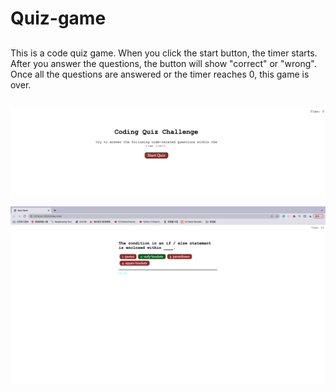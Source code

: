 # Quiz-game

## 
This is a code quiz game. When you click the start button, the timer starts. After you answer the questions, the button will show "correct" or "wrong". Once all the questions are answered or the timer reaches 0, this game is over.

##
![Screenshot1](https://github.com/J18XX/Quiz-game/blob/main/Pics/1.png)

![Screenshot2](https://github.com/J18XX/Quiz-game/blob/main/Pics/2.png)